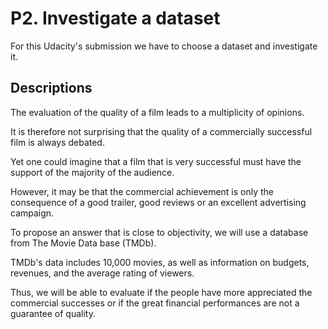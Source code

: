 # P2. Investigate a dataset

For this Udacity's submission we have to choose a dataset and investigate it.

## Descriptions

The evaluation of the quality of a film leads to a multiplicity of opinions.

It is therefore not surprising that the quality of a commercially successful film is always debated.

Yet one could imagine that a film that is very successful must have the support of the majority of the audience.

However, it may be that the commercial achievement is only the consequence of a good trailer, good reviews or an excellent advertising campaign.

To propose an answer that is close to objectivity, we will use a database from The Movie Data base (TMDb).

TMDb's data includes 10,000 movies, as well as information on budgets, revenues, and the average rating of viewers.

Thus, we will be able to evaluate if the people have more appreciated the commercial successes or if the great financial performances are not a guarantee of quality.
